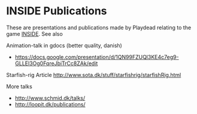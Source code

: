 # INSIDE Publications
These are presentations and publications made by Playdead relating to the game <a href="http://playdead.com/inside/">INSIDE</a>.
See also

Animation-talk in gdocs (better quality, danish)
- https://docs.google.com/presentation/d/1QN99FZUQl3KE4c7eg9-GLLEl3Og0FqreJbiTrCc8ZAk/edit

Starfish-rig Article
http://www.sota.dk/stuff/starfishrig/starfishRig.html

More talks
- http://www.schmid.dk/talks/
- http://loopit.dk/publications/
